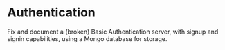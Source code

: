 # Authentication
Fix and document a (broken) Basic Authentication server, with signup and signin capabilities, using a Mongo database for storage.

